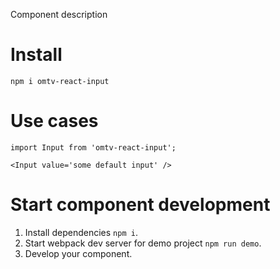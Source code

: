 Component description

# Install
```
npm i omtv-react-input
```

# Use cases
```
import Input from 'omtv-react-input';

<Input value='some default input' />
```

# Start component development
1. Install dependencies `npm i`.
2. Start webpack dev server for demo project `npm run demo`.
3. Develop your component.
